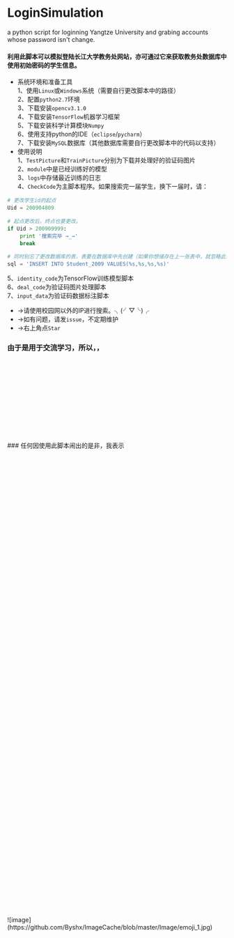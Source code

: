 # LoginSimulation
a python script for loginning Yangtze University and grabing accounts whose password isn't change.<br>
#### 利用此脚本可以模拟登陆长江大学教务处网站，亦可通过它来获取教务处数据库中使用初始密码的学生信息。<br>
* 系统环境和准备工具<br>
1、使用`Linux`或`Windows`系统（需要自行更改脚本中的路径）<br>
2、配置`python2.7`环境<br>
3、下载安装`opencv3.1.0`<br>
4、下载安装`TensorFlow`机器学习框架<br>
5、下载安装科学计算模块`Numpy`<br>
6、使用支持python的IDE（`eclipse`/`pycharm`）<br>
7、下载安装`MySQL`数据库（其他数据库需要自行更改脚本中的代码以支持）<br>
* 使用说明<br>
1、`TestPicture`和`TrainPicture`分别为下载并处理好的验证码图片<br>
2、`module`中是已经训练好的模型<br>
3、`logs`中存储最近训练的日志<br>
4、`CheckCode`为主脚本程序。如果搜索完一届学生，换下一届时，请：<br>
```Python
# 更改学生id的起点
Uid = 200904809
```
```Python
# 起点更改后，终点也要更改。
if Uid > 200909999:
    print '搜索完毕 →_→'
    break
```
```Python
# 同时别忘了更改数据库的表，表要在数据库中先创建（如果你想储存在上一张表中，就忽略此步骤）
sql = 'INSERT INTO Student_2009 VALUES(%s,%s,%s,%s)'
```
5、`identity_code`为TensorFlow训练模型脚本<br>
6、`deal_code`为验证码图片处理脚本<br>
7、`input_data`为验证码数据标注脚本<br>

* →请使用校园网以外的IP进行搜索。╮(╯▽╰)╭<br>
* →如有问题，请发`issue`，不定期维护<br>
* →右上角点`Star`<br>

### 由于是用于交流学习，所以，，
<br>
<br>
<br>
<br>
<br>
<br>
<br>
<br>
<br>
<br>
<br>
### 任何因使用此脚本闹出的是非，我表示
<br>
<br>
<br>
<br>
<br>
<br>
<br>
<br>
<br>
<br>
<br>
<br>
<br>
<br>
<br>
<br>
<br>
<br>
<br>
<br>
<br>
<br>
<br>
<br>
<br>
<br>
<br>
<br>
<br>
<br>
<br>
<br>
<br>
<br>
<br>
<br>
<br>
<br>
<br>
<br>
<br>
<br>
<br>
<br>
<br>
<br>
<br>
<br>
<br>
<br>
<br>
<br>
<br>
<br>
<br>
<br>
<br>
<br>
<br>
<br>
<br>
<br>
<br>
<br>
![image](https://github.com/Byshx/ImageCache/blob/master/Image/emoji_1.jpg) <br> 

